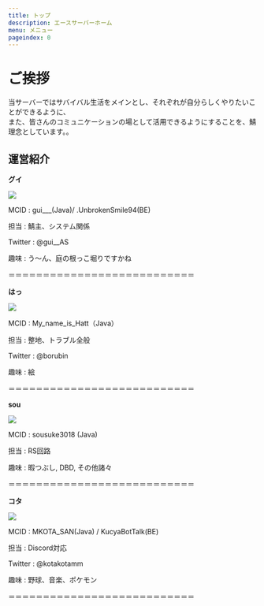 ```yaml
---
title: トップ
description: エースサーバーホーム
menu: メニュー
pageindex: 0
---
```

# ご挨拶

当サーバーではサバイバル生活をメインとし、それぞれが自分らしくやりたいことができるように、\
また、皆さんのコミュニケーションの場として活用できるようにすることを、鯖理念としています。。

## 運営紹介

**グイ**

![](/img/image0.png)

MCID : gui___(Java)/ .UnbrokenSmile94(BE)

担当 : 鯖主、システム関係

Twitter : @gui__AS

趣味 : う～ん、庭の根っこ堀りですかね

＝＝＝＝＝＝＝＝＝＝＝＝＝＝＝＝＝＝＝＝＝＝＝＝＝＝＝

**はっ**

![](/img/2021-06-25_20.10.53.png)

MCID : My_name_is_Hatt（Java）


担当 : 整地、トラブル全般



Twitter : @borubin


趣味 : 絵

＝＝＝＝＝＝＝＝＝＝＝＝＝＝＝＝＝＝＝＝＝＝＝＝＝＝＝

**sou**

![](/img/スクリーンショット-2021-06-26-101349.png)


MCID : sousuke3018 (Java)


担当 : RS回路


趣味 : 暇つぶし, DBD, その他諸々

＝＝＝＝＝＝＝＝＝＝＝＝＝＝＝＝＝＝＝＝＝＝＝＝＝＝＝

**コタ**

![](/img/image0.jpg)

MCID : MKOTA_SAN(Java) / KucyaBotTalk(BE)

担当 : Discord対応

Twitter : @kotakotamm

趣味 : 野球、音楽、ポケモン

＝＝＝＝＝＝＝＝＝＝＝＝＝＝＝＝＝＝＝＝＝＝＝＝＝＝＝

